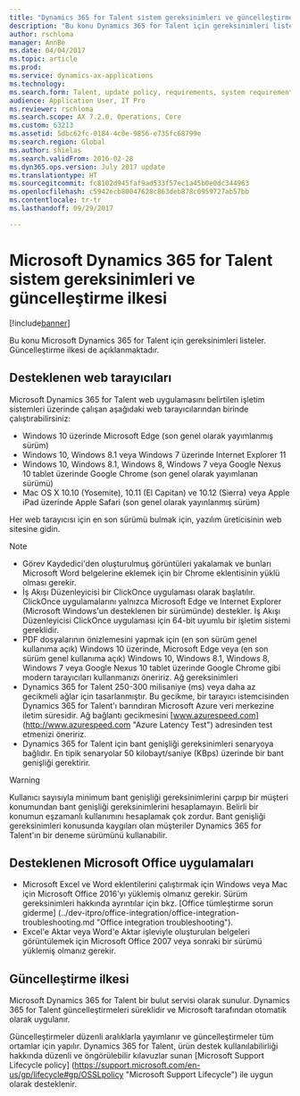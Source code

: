```yaml
---
title: "Dynamics 365 for Talent sistem gereksinimleri ve güncelleştirme ilkesi"
description: "Bu konu Dynamics 365 for Talent için gereksinimleri listeler. Güncelleştirme ilkesi de açıklanmaktadır."
author: rschloma
manager: AnnBe
ms.date: 04/04/2017
ms.topic: article
ms.prod: 
ms.service: dynamics-ax-applications
ms.technology: 
ms.search.form: Talent, update policy, requirements, system requirements
audience: Application User, IT Pro
ms.reviewer: rschloma
ms.search.scope: AX 7.2.0, Operations, Core
ms.custom: 63213
ms.assetid: 5dbc62fc-0184-4c0e-9856-e735fc68799e
ms.search.region: Global
ms.author: shielas
ms.search.validFrom: 2016-02-28
ms.dyn365.ops.version: July 2017 update
ms.translationtype: HT
ms.sourcegitcommit: fc8102d945faf9ad533f57ec1a45b0e0dc344963
ms.openlocfilehash: c5942ecb80047628c863deb878c0959727ab57bb
ms.contentlocale: tr-tr
ms.lasthandoff: 09/29/2017

---
```


# <a name="microsoft-dynamics-365-for-talent-system-requirements-and-update-policy"></a>Microsoft Dynamics 365 for Talent sistem gereksinimleri ve güncelleştirme ilkesi

[!include[banner](includes/banner.md)]


Bu konu Microsoft Dynamics 365 for Talent için gereksinimleri listeler. Güncelleştirme ilkesi de açıklanmaktadır.

## <a name="supported-web-browsers"></a>Desteklenen web tarayıcıları

Microsoft Dynamics 365 for Talent web uygulamasını belirtilen işletim sistemleri üzerinde çalışan aşağıdaki web tarayıcılarından birinde çalıştırabilirsiniz: 

*   Windows 10 üzerinde Microsoft Edge (son genel olarak yayımlanmış sürüm)
*   Windows 10, Windows 8.1 veya Windows 7 üzerinde Internet Explorer 11
*   Windows 10, Windows 8.1, Windows 8, Windows 7 veya Google Nexus 10 tablet üzerinde Google Chrome (son genel olarak yayımlanan sürümü)
*   Mac OS X 10.10 (Yosemite), 10.11 (El Capitan) ve 10.12 (Sierra) veya Apple iPad üzerinde Apple Safari (son genel olarak yayınlanmış sürüm)

Her web tarayıcısı için en son sürümü bulmak için, yazılım üreticisinin web sitesine gidin. 

> [!NOTE]
> * Görev Kaydedici'den oluşturulmuş görüntüleri yakalamak ve bunları Microsoft Word belgelerine eklemek için bir Chrome eklentisinin yüklü olması gerekir. 
> * İş Akışı Düzenleyicisi bir ClickOnce uygulaması olarak başlatılır. ClickOnce uygulamalarını yalnızca Microsoft Edge ve Internet Explorer (Microsoft Windows'un desteklenen bir sürümünde) destekler. İş Akışı Düzenleyicisi ClickOnce uygulaması için 64-bit uyumlu bir işletim sistemi gereklidir.
> * PDF dosyalarının önizlemesini yapmak için (en son sürüm genel kullanıma açık) Windows 10 üzerinde, Microsoft Edge veya (en son sürüm genel kullanıma açık) Windows 10, Windows 8.1, Windows 8, Windows 7 veya Google Nexus 10 tablet üzerinde Google Chrome gibi modern tarayıcıları kullanmanızı öneririz.
Ağ gereksinimleri
> * Dynamics 365 for Talent 250-300 milisaniye (ms) veya daha az gecikmeli ağlar için tasarlanmıştır. Bu gecikme, bir tarayıcı istemcisinden Dynamics 365 for Talent'ı barındıran Microsoft Azure veri merkezine iletim süresidir. Ağ bağlantı gecikmesini [www.azurespeed.com] (http://www.azurespeed.com "Azure Latency Test") adresinden test etmenizi öneririz.
> * Dynamics 365 for Talent için bant genişliği gereksinimleri senaryoya bağlıdır. En tipik senaryolar 50 kilobayt/saniye (KBps) üzerinde bir bant genişliği gerektirir.

> [!WARNING]
> Kullanıcı sayısıyla minimum bant genişliği gereksinimlerini çarpıp bir müşteri konumundan bant genişliği gereksinimlerini hesaplamayın. Belirli bir konumun eşzamanlı kullanımını hesaplamak çok zordur. Bant genişliği gereksinimleri konusunda kaygıları olan müşteriler Dynamics 365 for Talent'ın bir deneme sürümünü kullanabilir.

## <a name="supported-microsoft-office-applications"></a>Desteklenen Microsoft Office uygulamaları

*   Microsoft Excel ve Word eklentilerini çalıştırmak için Windows veya Mac için Microsoft Office 2016'yı yüklemiş olmanız gerekir. Sürüm gereksinimleri hakkında ayrıntılar için bkz. [Office tümleştirme sorun giderme] (../dev-itpro/office-integration/office-integration-troubleshooting.md "Office integration troubleshooting").
*   Excel'e Aktar veya Word'e Aktar işleviyle oluşturulan belgeleri görüntülemek için Microsoft Office 2007 veya sonraki bir sürümü yüklemiş olmanız gerekir.

## <a name="update-policy"></a>Güncelleştirme ilkesi

Microsoft Dynamics 365 for Talent bir bulut servisi olarak sunulur. Dynamics 365 for Talent güncelleştirmeleri süreklidir ve Microsoft tarafından otomatik olarak uygulanır.

Güncelleştirmeler düzenli aralıklarla yayımlanır ve güncelleştirmeler tüm ortamlar için yapılır.  Dynamics 365 for Talent, ürün destek kullanılabilirliği hakkında düzenli ve öngörülebilir kılavuzlar sunan [Microsoft Support Lifecycle policy] (https://support.microsoft.com/en-us/gp/lifecycle#gp/OSSLpolicy "Microsoft Support Lifecycle") ile uygun olarak desteklenir.

